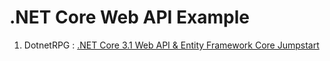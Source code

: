 # .NET Core Web API Example

1. DotnetRPG : [.NET Core 3.1 Web API & Entity Framework Core Jumpstart](https://www.youtube.com/watch?v=H4qg9HJX_SE)